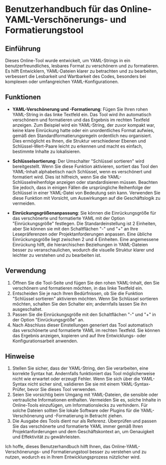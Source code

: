 # Benutzerhandbuch für das Online-YAML-Verschönerungs- und Formatierungstool

## Einführung

Dieses Online-Tool wurde entwickelt, um YAML-Strings in ein benutzerfreundliches, lesbares Format zu verschönern und zu formatieren. Es hilft Entwicklern, YAML-Dateien klarer zu betrachten und zu bearbeiten, verbessert die Lesbarkeit und Wartbarkeit des Codes, besonders bei komplexen oder umfangreichen YAML-Konfigurationen.

## Funktionen

  * **YAML-Verschönerung und -Formatierung**: Fügen Sie Ihren rohen YAML-String in das linke Textfeld ein. Das Tool wird ihn automatisch verschönern und formatieren und das Ergebnis im rechten Textfeld anzeigen. Zum Beispiel wird ein YAML-String, der zuvor kompakt war, keine klare Einrückung hatte oder ein unordentliches Format aufwies, gemäß den Standardformatierungsregeln ordentlich neu organisiert. Dies ermöglicht es Ihnen, die Struktur verschiedener Ebenen und Schlüssel-Wert-Paare leicht zu erkennen und macht es einfach, bestimmte Inhalte zu lokalisieren.

  * **Schlüsselsortierung**: Der Umschalter "Schlüssel sortieren" wird bereitgestellt. Wenn Sie diese Funktion aktivieren, sortiert das Tool den YAML-Inhalt alphabetisch nach Schlüssel, wenn es verschönert und formatiert wird. Dies ist hilfreich, wenn Sie die YAML-Schlüsselreihenfolge anzeigen oder standardisieren müssen. Beachten Sie jedoch, dass in einigen Fällen die ursprüngliche Reihenfolge der Schlüssel in einer YAML-Datei von Bedeutung sein kann. Verwenden Sie diese Funktion mit Vorsicht, um Auswirkungen auf die Geschäftslogik zu vermeiden.

  * **Einrückungsgrößenanpassung**: Sie können die Einrückungsgröße für das verschönerte und formatierte YAML mit der Option "Einrückungsgröße" festlegen. Die Standardeinstellung ist 2 Einheiten, aber Sie können sie mit den Schaltflächen "-" und "+" an Ihre Lesepräferenzen oder Projektanforderungen anpassen. Eine übliche Einrückungsgröße liegt zwischen 2 und 4 Einheiten. Eine angemessene Einrückung hilft, die hierarchischen Beziehungen in YAML-Dateien besser zu veranschaulichen, wodurch die visuelle Struktur klarer und leichter zu verstehen und zu bearbeiten ist.

## Verwendung

  1. Öffnen Sie die Tool-Seite und fügen Sie den rohen YAML-Inhalt, den Sie verschönern und formatieren möchten, in das linke Textfeld ein.
  2. Entscheiden Sie je nach Ihren Bedürfnissen, ob Sie die Funktion "Schlüssel sortieren" aktivieren möchten. Wenn Sie Schlüssel sortieren möchten, schalten Sie den Schalter ein; andernfalls lassen Sie ihn ausgeschaltet.
  3. Passen Sie die Einrückungsgröße mit den Schaltflächen "-" und "+" in der Option "Einrückungsgröße" an.
  4. Nach Abschluss dieser Einstellungen generiert das Tool automatisch das verschönerte und formatierte YAML im rechten Textfeld. Sie können das Ergebnis anzeigen, kopieren und auf Ihre Entwicklungs- oder Konfigurationsarbeit anwenden.

## Hinweise

  1. Stellen Sie sicher, dass der YAML-String, den Sie verarbeiten, eine korrekte Syntax hat. Andernfalls funktioniert das Tool möglicherweise nicht wie erwartet oder erzeugt Fehler. Wenn Sie sich über die YAML-Syntax nicht sicher sind, validieren Sie sie mit einem YAML-Syntax-Prüfer, bevor Sie dieses Tool verwenden.
  2. Seien Sie vorsichtig beim Umgang mit YAML-Dateien, die sensible oder vertrauliche Informationen enthalten. Vermeiden Sie es, solche Inhalte in Online-Tools einzufügen, um Informationslecks zu verhindern. Für solche Dateien sollten Sie lokale Software oder Plugins für die YAML-Verschönerung und -Formatierung in Betracht ziehen.
  3. Die Ausgabe des Tools dient nur als Referenz. Überprüfen und passen Sie das verschönerte und formatierte YAML immer gemäß Ihren Projektanforderungen und dem Geschäftskontext an, um Genauigkeit und Effektivität zu gewährleisten.

Ich hoffe, dieses Benutzerhandbuch hilft Ihnen, das Online-YAML-Verschönerungs- und Formatierungstool besser zu verstehen und zu nutzen, wodurch es in Ihrem Entwicklungsprozess nützlicher wird.
